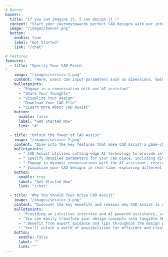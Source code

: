 ```yaml
---
# Banner
banner:
  title: "If you can imagine it, I can design it !"
  content: "Start your journeytowards perfect CAD designs with our interactive assistant. Get ready to bring your ideas to life in 3D!"
  image: "/images/banner.png"
  button:
    enable: true
    label: "Get Started"
    link: "/chat"

# Features
features:
  - title: "Specify Your CAD Piece.
"
    image: "/images/service-1.png"
    content: "Here, users can input parameters such as dimensions, material preferences, tolerance levels, and any specific features they want to include in their CAD design."
    bulletpoints:
      - "Engage in a conversation with our AI assistant"
      - "Share Your Thoughts"
      - "Visualize Your Design"
      - "Download Your CAD File"
      - "SLearn More About CAD Assist"
    button:
      enable: false
      label: "Get Started Now"
      link: "#"

  - title: "Unlock the Power of CAD Assist"
    image: "/images/service-2.png"
    content: "Dive into the key features that make CAD Assist a game-changer for CAD designers:"
    bulletpoints:
      - " CAD Assist utilizes cutting-edge AI technology to provide intelligent guidance and support throughout the design process."
      - " Specify detailed parameters for your CAD piece, including dimensions, materials, and features, to ensure precise customization and control over your designs."
      - " Engage in dynamic conversations with the AI assistant, receiving prompt feedback and suggestions as you navigate through the design process."
      - " Visualize your CAD designs in real-time, exploring different angles, materials, and lighting conditions to ensure your vision is captured accurately."
    button:
      enable: true
      label: "Get Started Now"
      link: "/chat"

  - title: "Why You Should Test Drive CAD Assist"
    image: "/images/service-3.png"
    content: "Discover the key benefits and reasons why CAD Assist is a must-have tool for CAD designers of all levels"
    bulletpoints:
      - "Providing an intuitive interface and AI-powered assistance, saving you time and effort."
      - "You can easily transform your design concepts into tangible 3D CAD models."
      - " Benefit from expert guidance and tips throughout the design process, empowering you to master CAD design like a pro."
      - "You'll unlock a world of possibilities for efficient and creative CAD design."
    button:
      enable: false
      label: ""
      link: ""
---
```

